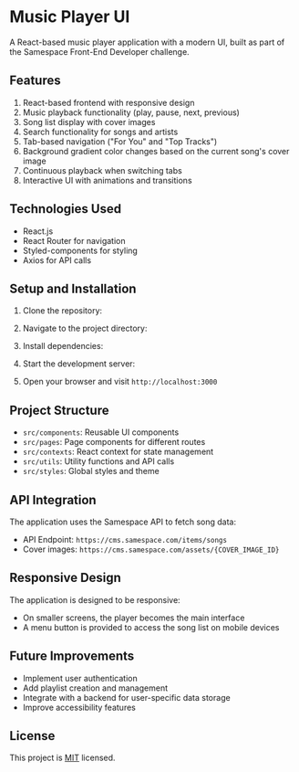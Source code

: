 # Music Player UI

A React-based music player application with a modern UI, built as part of the Samespace Front-End Developer challenge.

## Features

1. React-based frontend with responsive design
2. Music playback functionality (play, pause, next, previous)
3. Song list display with cover images
4. Search functionality for songs and artists
5. Tab-based navigation ("For You" and "Top Tracks")
6. Background gradient color changes based on the current song's cover image
7. Continuous playback when switching tabs
8. Interactive UI with animations and transitions

## Technologies Used

- React.js
- React Router for navigation
- Styled-components for styling
- Axios for API calls

## Setup and Installation

1. Clone the repository:

2. Navigate to the project directory:

3. Install dependencies:

4. Start the development server:

5. Open your browser and visit `http://localhost:3000`

## Project Structure

- `src/components`: Reusable UI components
- `src/pages`: Page components for different routes
- `src/contexts`: React context for state management
- `src/utils`: Utility functions and API calls
- `src/styles`: Global styles and theme

## API Integration

The application uses the Samespace API to fetch song data:
- API Endpoint: `https://cms.samespace.com/items/songs`
- Cover images: `https://cms.samespace.com/assets/{COVER_IMAGE_ID}`

## Responsive Design

The application is designed to be responsive:
- On smaller screens, the player becomes the main interface
- A menu button is provided to access the song list on mobile devices

## Future Improvements

- Implement user authentication
- Add playlist creation and management
- Integrate with a backend for user-specific data storage
- Improve accessibility features

## License

This project is [MIT](https://choosealicense.com/licenses/mit/) licensed.